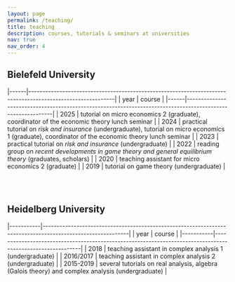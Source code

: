 ```yaml
---
layout: page
permalink: /teaching/
title: teaching
description: courses, tutorials & seminars at universities
nav: true
nav_order: 4
---
```


## Bielefeld University

|------|------------------------------------------------------------------------------------------------------------|
| year | course                                                                                                     |
|------|------------------------------------------------------------------------------------------------------------|
| 2025 | tutorial on micro economics 2 (graduate), coordinator of the economic theory lunch seminar                 |
| 2024 | practical tutorial on *risk and insurance* (undergraduate), tutorial on micro economics 1 (graduate), coordinator of the economic theory lunch seminar      |
| 2023 | practical tutorial on *risk and insurance* (undergraduate)                                                 |
| 2022 | reading group on *recent developments in game theory and general equilibrium theory* (graduates, scholars) |
| 2020 | teaching assistant for micro economics 2 (graduate)                                                        |
| 2019 | tutorial on game theory (undergraduate)                                                                    |

<div><br> <br></div>

  

## Heidelberg University

|-----------|------------------------------------------------------------------------------------------------------------|
| year      | course                                                                                                     |
|-----------|------------------------------------------------------------------------------------------------------------|
| 2018      | teaching assistant in complex analysis 1 (undergraduate)                                                   |
| 2016/2017 | teaching assistant in complex analysis 2 (undergraduate)                                                   |
| 2015-2019 | several tutorials on real analysis, algebra (Galois theory) and complex analysis (undergraduate)                                                  |
